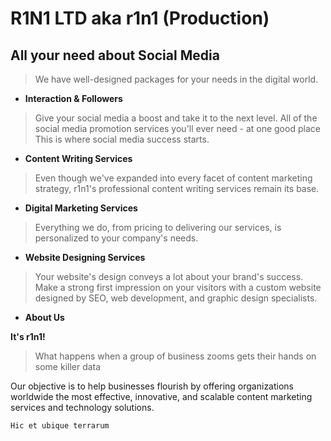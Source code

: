 # R1N1 LTD aka r1n1 (Production)

## All your need about Social Media

> We have well-designed packages for your needs in the digital world.

- **Interaction & Followers**

> Give your social media a boost and take it to the next level. All of the social media promotion services you'll ever need - at one good place This is where social media success starts.

- **Content Writing Services**

> Even though we've expanded into every facet of content marketing strategy, r1n1's professional content writing services remain its base.

- **Digital Marketing Services**

> Everything we do, from pricing to delivering our services, is personalized to your company's needs.

- **Website Designing Services**

> Your website's design conveys a lot about your brand's success. Make a strong first impression on your visitors with a custom website designed by SEO, web development, and graphic design specialists.

- **About Us**

**It's r1n1!**

> What happens when a group of business zooms gets their hands on some killer data

Our objective is to help businesses flourish by offering organizations worldwide the most effective, innovative, and scalable content marketing services and technology solutions.

```
Hic et ubique terrarum
```
